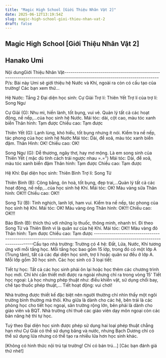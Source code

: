 ```yaml
---
title: "Magic High School [Giới Thiệu Nhân Vật 2]"
date: 2025-06-12T13:19:54Z
slug: magic-high-school-gioi-thieu-nhan-vat-2
draft: false
---
```


## Magic High School [Giới Thiệu Nhân Vật 2]

## Hanako Umi

Nội dungGiới Thiệu Nhân Vật-----------------------------------------------------------------------------------------------------------------------------P/s: Bài này Umi sẽ giới thiệu hệ Nước và Khí, ngoài ra còn có cấu tạo của trường! Các bạn xem thử...
 
Hệ Nước: Tầng 2
Đại diện học sinh: Cự Giải
Trợ lí: Thiên Yết
Trợ lí của trợ lí: Song Ngư
 
Cự Giải (G): Nhu mì, hiền lành, tốt bụng, vui vẻ. Quản lý tất cả các hoạt động, nề nếp,...của học sinh hệ Nước.
Mái tóc: dài, cột cao, màu tóc xanh biển
Thân hình: Tạm được
Chiều cao: Tạm được
 
Thiên Yết (G): Lạnh lùng, khó hiểu, tốt bụng nhưng ít nói. Kiểm tra nề nếp, tác phong của học sinh hệ Nước
Mái tóc: Dài, để xoã, màu tóc xanh biển đậm.
Thân Hình: OK!
Chiều cao: OK!
 
Song Ngư (G): Dễ thương, ngây thơ, hay mơ mộng. Là em song sinh của Thiên Yết ( mặc dù tính cách trái ngược nhau =.=")
Mái tóc: Dài, để xoã, màu tóc xanh biển đậm
Thân hình: Tạm được
Chiều cao: Tạm được
 
Hệ Khí:
Đại diện học sinh: Thiên Bình
Trợ lí: Song Tử
 
Thiên Bình (B): Công bằng, ôn hoà, tốt bụng, đẹp trai,...Quản lý tất cả các hoạt động, nề nếp,...của học sinh hệ Khí.
Mái tóc: OK! Màu vàng sữa
Thân hình: OK!!!
Chiều cao: OK!!
 
Song Tử (B): Tinh nghịch, lanh lợi, ham vui. Kiểm tra nề nếp, tác phong của học sinh hệ Khí.
Mái tóc: OK! Màu vàng óng
Thân hình: OK!!!
Chiều cao: OK!!!
 
Bảo Bình (B): thích thú với những lọ thuốc, thông minh, nhanh trí. Đi theo Song Tử và Thiên Bình vì là quân sư của hệ Khí.
Mái tóc: OK!! Màu vàng đỏ
Thân hình: Tạm được
Chiều cao: Tạm được
 -----------------------------------------------------------------------------------------------------------------------------Cấu tạo nhà trường: Trường có 4 hệ: Đất, Lửa, Nước, Khí tương ứng với mỗi tầng học.
Mỗi tầng học bao gồm 15 lớp, trong đó có một lớp A (Trung tâm), tất cả các đại diện học sinh, trợ lí hoặc quân sư đều ở lớp A. Mỗi lớp gồm 30 học sinh. Các học sinh có 3 loại tiết:
 
Tiết tự học: Tất cả các học sinh phải ôn lại hoặc học thêm các chương trình học mới. Chỉ khi cần thiết mới được ra ngoài nhưng chỉ ra trong vòng 15'
Tiết học ngoại: Là học nhưng phép thuật như: điều khiển vật, sử dụng chổi bay, chế tạo thuốc phép thuật,...
Tiết hoạt động: vui chơi!
 
Nhà trường được thiết kế đặc biệt nên người thường chỉ nhìn thấy một ngôi trường bình thường mà thôi. Khu giữa là dành cho các hệ, bên trái là các phòng học cho tiết học ngoại, sân trường rộng lớn, bên phải là dành cho giáo viên và BQT. Nhà trường chỉ thuê các giáo viên dạy môn ngoại còn các bản năng hệ thì tự học.
 
Tuỳ theo Đại diện học sinh được phép sử dụng hai loại phép thuật chẳng hạn như Cự Giải có thể sử dụng băng và nước, nhưng Bạch Dương chỉ có thể sử dụng lửa nhưng có thể tạo ra nhiều lửa hơn học sinh khác.
 
[Không có hình thức nội trú tại trường! Chỉ có bán trú...]
 [Các bạn đánh giá thử nhé!]